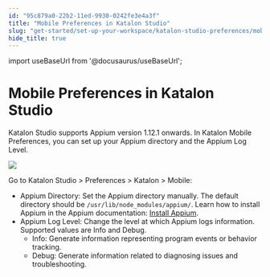 ```yaml
---
id: "95c879a0-22b2-11ed-9930-0242fe3e4a3f"
title: "Mobile Preferences in Katalon Studio"
slug: "get-started/set-up-your-workspace/katalon-studio-preferences/mobile-preferences-in-katalon-studio"
hide_title: true
---
```

import useBaseUrl from '@docusaurus/useBaseUrl';


# <a id="id" class="anchor_top_offset"/><a id="ariaid-title1" class="anchor_top_offset"/>Mobile Preferences in <span xmlns="http://www.w3.org/1999/xhtml" className="ph">Katalon Studio</span> 

<p xmlns="http://www.w3.org/1999/xhtml" className="p"><span className="ph">Katalon Studio</span> supports Appium version 1.12.1 onwards. In <span className="ph uicontrol">Katalon Mobile Preferences</span>, you can set up your Appium directory and the <span className="ph uicontrol">Appium Log Level</span>.</p> 
<p xmlns="http://www.w3.org/1999/xhtml" className="p"><img className="image" width={700} src={useBaseUrl("/ab570cd0-2ddb-11ed-9930-0242fe3e4a3f.png")} /></p> 
<p xmlns="http://www.w3.org/1999/xhtml" className="p">Go to <span className="ph uicontrol">Katalon Studio</span> &gt; <span className="ph uicontrol">Preferences</span> &gt; <span className="ph uicontrol">Katalon</span> &gt; <span className="ph uicontrol">Mobile</span>:</p> 
<ul xmlns="http://www.w3.org/1999/xhtml" className="ul"><li className="li">Appium Directory: Set the Appium directory manually. The default directory should be <code className="ph codeph">/usr/lib/node_modules/appium/</code>. Learn how to install Appium in the Appium documentation: <a className="xref j-external-link" href="https://appium.io/docs/en/2.0/quickstart/install/" target="_blank">Install Appium</a>.</li><li className="li">Appium Log Level: Change the level at which Appium logs information. Supported values are <span className="ph uicontrol">Info</span> and <span className="ph uicontrol">Debug</span>. <ul className="ul"><li className="li">Info: Generate information representing program events or behavior tracking.</li><li className="li">Debug: Generate information related to diagnosing issues and troubleshooting.</li></ul> </li></ul> 

